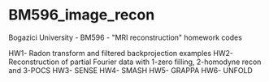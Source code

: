 # BM596_image_recon
Bogazici University - BM596 - "MRI reconstruction" homework codes

HW1- Radon transform and filtered backprojection examples
HW2- Reconstruction of partial Fourier data with 1-zero filling, 2-homodyne recon and 3-POCS 
HW3- SENSE
HW4- SMASH
HW5- GRAPPA
HW6- UNFOLD
